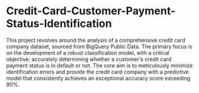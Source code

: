 # Credit-Card-Customer-Payment-Status-Identification

This project revolves around the analysis of a comprehensive credit card company dataset, sourced from BigQuery Public Data. The primary focus is on the development of a robust classification model, with a critical objective: accurately determining whether a customer's credit card payment status is in default or not. The core aim is to meticulously minimize identification errors and provide the credit card company with a predictive model that consistently achieves an exceptional accuracy score exceeding 90%. 
